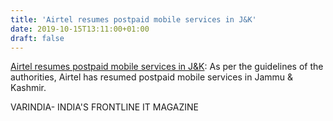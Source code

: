 ```yaml
---
title: 'Airtel resumes postpaid mobile services in J&K'
date: 2019-10-15T13:11:00+01:00
draft: false
---
```


[Airtel resumes postpaid mobile services in J&K](https://varindia.com/news/airtel-resumes-postpaid-mobile-services-in-jk#.XaW3Y9GateI.blogger): As per the guidelines of the authorities, Airtel has resumed postpaid mobile services in Jammu & Kashmir.  
  
VARINDIA- INDIA'S FRONTLINE IT MAGAZINE
